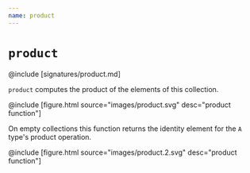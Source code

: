```yaml
---
name: product
---
```


# `product`

@include [signatures/product.md]

`product` computes the product of the elements of this collection.

@include [figure.html source="images/product.svg" desc="product function"]

On empty collections this function returns the identity element for the `A` type's product operation.

@include [figure.html source="images/product.2.svg" desc="product function"]
